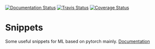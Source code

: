 [![Documentation Status](https://readthedocs.org/projects/snippets-lizytalk/badge/?version=latest)](https://snippets-lizytalk.readthedocs.io/en/latest/?badge=latest)
[![Travis Status](https://travis-ci.org/lizeyan/snippets.svg?branch=master)](https://travis-ci.org/lizeyan/snippets.svg?branch=master)
[![Coverage Status](https://coveralls.io/repos/github/lizeyan/snippets/badge.svg?branch=master)](https://coveralls.io/github/lizeyan/snippets?branch=master)

# Snippets

Some useful snippets for ML based on pytorch mainly.
[Documentation](https://snippets-lizytalk.readthedocs.io/en)